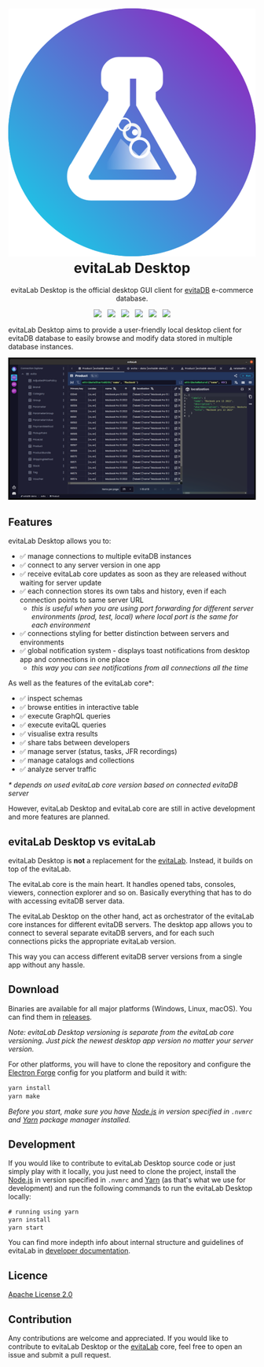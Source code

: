 <h1 align="center" style="border-bottom: none">
    <a href="https://evitadb.io" target="_blank"><img src="https://raw.githubusercontent.com/FgForrest/evitalab-desktop/dev/documentation/user/assets/img/evitalab.svg"/></a><br>evitaLab Desktop
</h1>

<p align="center">
    evitaLab Desktop is the official desktop GUI client for <a href="https://github.com/FgForrest/evitaDB">evitaDB</a> e-commerce database.
</p>

<p align="center">
  <a href="https://github.com/FgForrest/evitalab-desktop/releases" title="Releases"><img src="https://img.shields.io/github/v/release/FgForrest/evitalab-desktop?color=%23ff00a0&include_prereleases&label=version&sort=semver"/></a>
  &nbsp;
  <a href="https://vuejs.org/" title="Built with Electron"><img src="https://img.shields.io/badge/Built%20with-Electron-green?color=9EEAF9"/></a>
  &nbsp;
  <a href="https://vuejs.org/" title="Built with Vue"><img src="https://img.shields.io/badge/Built%20with-Vue-green?color=42b883"/></a>
  &nbsp;
  <a href="https://nodejs.org/en" title="Node.js"><img src="https://img.shields.io/badge/Node.js%20-v22.12.0-green?color=026e00"/></a>
  &nbsp;
  <a href="https://discord.gg/VsNBWxgmSw" title="Discord"><img src="https://img.shields.io/discord/999338870996992223?color=5865f2"/></a>
  &nbsp;
  <a href="https://github.com/FgForrest/evitalab-desktop/blob/master/LICENSE" title="License"><img src="https://img.shields.io/github/license/FgForrest/evitalab-desktop"/></a>
</p>

evitaLab Desktop aims to provide a user-friendly local desktop client for evitaDB database to easily browse and modify 
data stored in multiple database instances.

![evitaLab Desktop preview](documentation/user/assets/img/preview.png)

## Features

evitaLab Desktop allows you to:

- ✅ manage connections to multiple evitaDB instances
- ✅ connect to any server version in one app
- ✅ receive evitaLab core updates as soon as they are released without waiting for server update
- ✅ each connection stores its own tabs and history, even if each connection points to same server URL
    - _this is useful when you are using port forwarding for different server environments (prod, test, local) where local port is the same for each environment_
- ✅ connections styling for better distinction between servers and environments
- ✅ global notification system - displays toast notifications from desktop app and connections in one place
    - _this way you can see notifications from all connections all the time_

As well as the features of the evitaLab core*:

- ✅ inspect schemas
- ✅ browse entities in interactive table
- ✅ execute GraphQL queries
- ✅ execute evitaQL queries
- ✅ visualise extra results
- ✅ share tabs between developers
- ✅ manage server (status, tasks, JFR recordings)
- ✅ manage catalogs and collections
- ✅ analyze server traffic

_* depends on used evitaLab core version based on connected evitaDB server_

However, evitaLab Desktop and evitaLab core are still in active development and more features are planned.

## evitaLab Desktop vs evitaLab

evitaLab Desktop is **not** a replacement for the [evitaLab](https://github.com/FgForrest/evitalab). Instead, it builds on top of the evitaLab.

The evitaLab core is the main heart. It handles opened tabs, consoles, viewers, connection explorer and so on. Basically
everything that has to do with accessing evitaDB server data.

The evitaLab Desktop on the other hand, act as orchestrator of the evitaLab core instances for different evitaDB servers.
The desktop app allows you to connect to several separate evitaDB servers, and for each such connections picks the
appropriate evitaLab version.

This way you can access different evitaDB server versions from a single app without any hassle.

## Download

Binaries are available for all major platforms (Windows, Linux, macOS). You can find them in [releases](https://github.com/FgForrest/evitalab-desktop/releases).

_Note: evitaLab Desktop versioning is separate from the evitaLab core versioning. Just pick the newest desktop app version
no matter your server version._

For other platforms, you will have to clone the repository and configure the [Electron Forge](https://www.electronforge.io/)
config for you platform and build it with:

```bash
yarn install
yarn make
```

_Before you start, make sure you have [Node.js](https://nodejs.org/en/) in version specified in `.nvmrc` and [Yarn](https://yarnpkg.com/)
package manager installed._

## Development

If you would like to contribute to evitaLab Desktop source code or just simply play with it locally, you just need to
clone the project, install the [Node.js](https://nodejs.org/en/) in version specified in `.nvmrc` and [Yarn](https://yarnpkg.com/) (as that's what we use for development)
and run the following commands to run the evitaLab Desktop locally:

```shell
# running using yarn
yarn install
yarn start
```

You can find more indepth info about internal structure and guidelines of evitaLab in [developer documentation](/documentation/developer/index.md).

## Licence

[Apache License 2.0](LICENSE)

## Contribution

Any contributions are welcome and appreciated. If you would like to contribute to evitaLab Desktop or the [evitaLab](https://github.com/FgForrest/evitalab) core, 
feel free to open an issue and submit a pull request.

